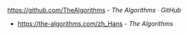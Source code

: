 https://github.com/TheAlgorithms - *The Algorithms · GitHub*
- https://the-algorithms.com/zh_Hans - *The Algorithms*
